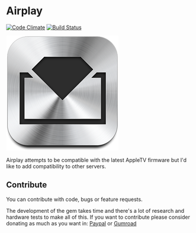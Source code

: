 # Airplay

[![Code Climate](https://codeclimate.com/github/elcuervo/airplay.png)](https://codeclimate.com/github/elcuervo/airplay)
[![Build Status](https://travis-ci.org/elcuervo/airplay.png?branch=master)](https://travis-ci.org/elcuervo/airplay)

![Airplay](doc/img/logo.png)

Airplay attempts to be compatible with the latest AppleTV firmware but I'd like
to add compatibility to other servers.

## Contribute

You can contribute with code, bugs or feature requests.

The development of the gem takes time and there's a lot of research and hardware
tests to make all of this. If you want to contribute please consider donating as
much as you want in: [Paypal](https://www.paypal.com/cgi-bin/webscr?cmd=_s-xclick&hosted_button_id=HE867B8J6ARQ4) or [Gumroad](https://gumroad.com/l/airplay)
